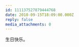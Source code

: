 ```yaml
---
id: 111137527879444768
date: 2010-09-15T18:09:00.000Z
reply: false
media_attachments: 0
---
```


生日快乐。 ​​​​


